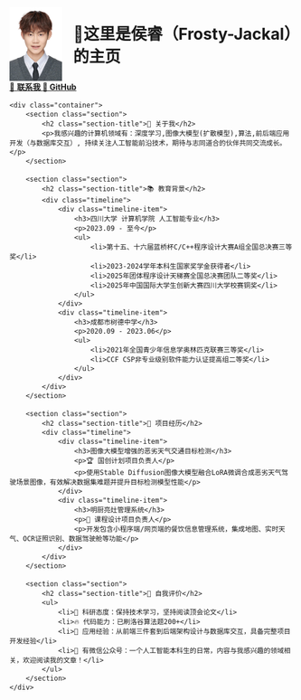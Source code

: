 <!-- # Hello, I am Frosty_Jackal! -->
<html lang="zh-CN">
<head>
    <meta charset="UTF-8">
    <meta name="viewport" content="width=device-width, initial-scale=1.0">
    <title>侯睿的个人主页</title>
</head>
<body>
    <div class="profile-header">
        <div style="display: flex; align-items: center; gap: 20px;">
  <img src="./head.jpg" alt="head" width="100" height="130">
  <h1 style="margin: 0;">👋这里是侯睿（Frosty-Jackal）的主页</h1>
    </div>
        <div class="contact-links">
            <a href="mailto:hou_rui@stu.scu.edu.cn" class="contact-link">📧 <b>联系我
            <a href="https://github.com/Frosty-Jackal" class="contact-link">🤝 GitHub</a></b>
    

    <div class="container">
        <section class="section">
            <h2 class="section-title">🚀 关于我</h2>
            <p>我感兴趣的计算机领域有：深度学习,图像大模型(扩散模型),算法,前后端应用开发（与数据库交互）, 持续关注人工智能前沿技术，期待与志同道合的伙伴共同交流成长。</p>
        </section>

        <section class="section">
            <h2 class="section-title">📚 教育背景</h2>
            <div class="timeline">
                <div class="timeline-item">
                    <h3>四川大学 计算机学院 人工智能专业</h3>
                    <p>2023.09 - 至今</p>
                    <ul>
                        <li>第十五、十六届蓝桥杯C/C++程序设计大赛A组全国总决赛三等奖</li>
                        <li>2023-2024学年本科生国家奖学金获得者</li>
                        <li>2025年团体程序设计天梯赛全国总决赛团队二等奖</li>
                        <li>2025年中国国际大学生创新大赛四川大学校赛铜奖</li>
                    </ul>
                </div>
                <div class="timeline-item">
                    <h3>成都市树德中学</h3>
                    <p>2020.09 - 2023.06</p>
                    <ul>
                        <li>2021年全国青少年信息学奥林匹克联赛三等奖</li>
                        <li>CCF CSP非专业级别软件能力认证提高组二等奖</li>
                    </ul>
                </div>
            </div>
        </section>

        <section class="section">
            <h2 class="section-title">🔬 项目经历</h2>
            <div class="timeline">
                <div class="timeline-item">
                    <h3>图像大模型增强的恶劣天气交通目标检测</h3>
                    <p>🏆 国创计划项目负责人</p>
                    <p>使用Stable Diffusion图像大模型融合LoRA微调合成恶劣天气驾驶场景图像，有效解决数据集难题并提升目标检测模型性能</p>
                </div>
                <div class="timeline-item">
                    <h3>明厨亮灶管理系统</h3>
                    <p>🍳 课程设计项目负责人</p>
                    <p>开发包含小程序端/网页端的餐饮信息管理系统，集成地图、实时天气、OCR证照识别、数据驾驶舱等功能</p>
                </div>
            </div>
        </section>

        <section class="section">
            <h2 class="section-title">🎯 自我评价</h2>
            <ul>
                <li>🔬 科研态度：保持技术学习，坚持阅读顶会论文</li>
                <li>🔥 代码能力：已刷洛谷算法题200+</li>
                <li>🌟 应用经验：从前端三件套到后端架构设计与数据库交互，具备完整项目开发经验</li>
                <li>💚 有微信公众号：一个人工智能本科生的日常，内容与我感兴趣的领域相关，欢迎阅读我的文章！</li>
            </ul>
        </section>
    </div>
